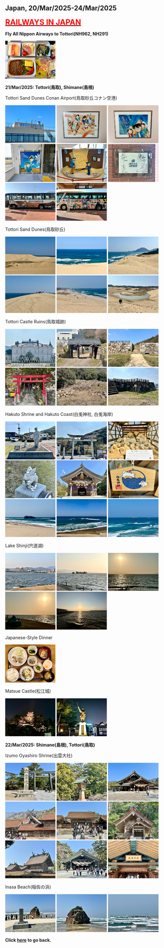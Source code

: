 ## Japan, 20/Mar/2025-24/Mar/2025

**[<font color=red size=5><u>RAILWAYS IN JAPAN</u></font>](https://wqgcx.github.io/transport/20250320JP/JR/)**

**Fly All Nippon Airways to Tottori(NH962, NH291)**

<img src="../20250320JP_photos/IMG_7812.jpeg" width="32%">

**21/Mar/2025: Tottori(鳥取), Shimane(島根)**

Tottori Sand Dunes Conan Airport(鳥取砂丘コナン空港)

<img src="../20250320JP_photos/IMG_7815.jpeg" width="32%">
<img src="../20250320JP_photos/IMG_7816.jpeg" width="32%">
<img src="../20250320JP_photos/IMG_7817.jpeg" width="32%">
<img src="../20250320JP_photos/IMG_7818.jpeg" width="32%">
<img src="../20250320JP_photos/IMG_7819.jpeg" width="32%">
<img src="../20250320JP_photos/IMG_7820.jpeg" width="32%">
<img src="../20250320JP_photos/IMG_7821.jpeg" width="32%">
<img src="../20250320JP_photos/IMG_7822.jpeg" width="32%">

Tottori Sand Dunes(鳥取砂丘)

<img src="../20250320JP_photos/IMG_7827.jpeg" width="32%">
<img src="../20250320JP_photos/IMG_7831.jpeg" width="32%">
<img src="../20250320JP_photos/IMG_7832.jpeg" width="32%">
<img src="../20250320JP_photos/IMG_7833.jpeg" width="32%">
<img src="../20250320JP_photos/IMG_7834.jpeg" width="32%">
<img src="../20250320JP_photos/IMG_7835.jpeg" width="32%">

Tottori Castle Ruins(鳥取城跡)

<img src="../20250320JP_photos/IMG_7839.jpeg" width="32%">
<img src="../20250320JP_photos/IMG_7842.jpeg" width="32%">
<img src="../20250320JP_photos/IMG_7844.jpeg" width="32%">
<img src="../20250320JP_photos/IMG_7845.jpeg" width="32%">
<img src="../20250320JP_photos/IMG_7846.jpeg" width="32%">
<img src="../20250320JP_photos/IMG_7848.jpeg" width="32%">

Hakuto Shrine and Hakuto Coast(白兎神社, 白兎海岸)

<img src="../20250320JP_photos/IMG_7866.jpeg" width="32%">
<img src="../20250320JP_photos/IMG_7862.jpeg" width="32%">
<img src="../20250320JP_photos/IMG_7861.jpeg" width="32%">
<img src="../20250320JP_photos/IMG_7860.jpeg" width="32%">
<img src="../20250320JP_photos/IMG_7855.jpeg" width="32%">
<img src="../20250320JP_photos/IMG_7856.jpeg" width="32%">
<img src="../20250320JP_photos/IMG_7853.jpeg" width="32%">
<img src="../20250320JP_photos/IMG_7863.jpeg" width="32%">
<img src="../20250320JP_photos/IMG_7864.jpeg" width="32%">

Lake Shinji(宍道湖)

<img src="../20250320JP_photos/IMG_7874.jpeg" width="32%">
<img src="../20250320JP_photos/IMG_7872.jpeg" width="32%">
<img src="../20250320JP_photos/IMG_7873.jpeg" width="32%">
<img src="../20250320JP_photos/IMG_7875.jpeg" width="32%">
<img src="../20250320JP_photos/IMG_7877.jpeg" width="32%">

Japanese-Style Dinner

<img src="../20250320JP_photos/IMG_7881.jpeg" width="32%">

Matsue Castle(松江城)

<img src="../20250320JP_photos/IMG_7883.jpeg" width="32%">
<img src="../20250320JP_photos/IMG_7884.jpeg" width="32%">

**22/Mar/2025: Shimane(島根), Tottori(鳥取)**

Izumo Oyashiro Shrine(出雲大社)

<img src="../20250320JP_photos/IMG_7891.jpeg" width="32%">
<img src="../20250320JP_photos/IMG_7908.jpeg" width="32%">
<img src="../20250320JP_photos/IMG_7892.jpeg" width="32%">
<img src="../20250320JP_photos/IMG_7893.jpeg" width="32%">
<img src="../20250320JP_photos/IMG_7894.jpeg" width="32%">
<img src="../20250320JP_photos/IMG_7898.jpeg" width="32%">
<img src="../20250320JP_photos/IMG_7899.jpeg" width="32%">
<img src="../20250320JP_photos/IMG_7902.jpeg" width="32%">
<img src="../20250320JP_photos/IMG_7901.jpeg" width="32%">

Inasa Beach(稲佐の浜)

<img src="../20250320JP_photos/IMG_7906.jpeg" width="32%">
<img src="../20250320JP_photos/IMG_7905.jpeg" width="32%">
<img src="../20250320JP_photos/IMG_7904.jpeg" width="32%">

**Click [here](https://wqgcx.github.io/transport/) to go back.**
